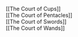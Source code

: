 [[The Court of Cups]]  
[[The Court of Pentacles]]  
[[The Court of Swords]]  
[[The Court of Wands]]  
